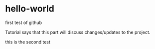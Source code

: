 # hello-world
first test of github

Tutorial says that this part will discuss changes/updates to the project.

this is the second test
